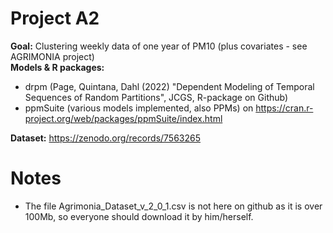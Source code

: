 # Project A2

**Goal:** Clustering weekly data of one year of PM10 (plus covariates - see AGRIMONIA project)   
**Models & R packages:**   
- drpm (Page, Quintana, Dahl (2022) "Dependent Modeling of Temporal Sequences of Random Partitions", JCGS, R-package on Github)    
- ppmSuite (various models implemented, also PPMs) on https://cran.r-project.org/web/packages/ppmSuite/index.html   

**Dataset:** https://zenodo.org/records/7563265

# Notes
- The file Agrimonia_Dataset_v_2_0_1.csv is not here on github as it is over 100Mb, so everyone should download it by him/herself.